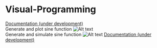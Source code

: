 # Visual-Programming
[Documentation (under development)](https://jkallu.github.io/Visual-Programming/)  
Generate and plot sine function
![Alt text](https://github.com/jkallu/Visual-Programming/blob/master/docs/images/sine_graph_30fps.gif? "Title")  
Generate and simulate sine function
![Alt text](https://github.com/jkallu/Visual-Programming/blob/master/docs/images/sine_sim_30fps.gif? "Title")
[Documentation (under development)](https://jkallu.github.io/Visual-Programming/)
